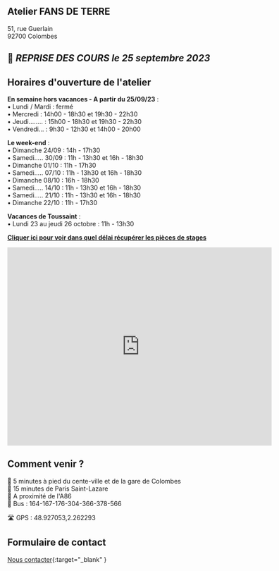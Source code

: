 ## Atelier FANS DE TERRE  
51, rue Guerlain  
92700 Colombes  
  
🌟 _REPRISE DES COURS **le 25 septembre 2023**_    
---  
## Horaires d'ouverture de l'atelier    

**En semaine hors vacances - A partir du 25/09/23** :  
•	Lundi / Mardi : fermé  
•	Mercredi : 14h00 - 18h30 et 19h30 - 22h30  
•	Jeudi........ : 15h00 - 18h30 et 19h30 - 22h30  
•	Vendredi... : 9h30 - 12h30 et 14h00 - 20h00  


**Le week-end** :  
•	Dimanche 24/09 : 14h - 17h30  
•	Samedi..... 30/09 : 11h - 13h30 et 16h - 18h30  
•	Dimanche 01/10 : 11h - 17h30  
•	Samedi..... 07/10 : 11h - 13h30 et 16h - 18h30  
•	Dimanche 08/10 : 16h - 18h30  
•	Samedi..... 14/10 : 11h - 13h30 et 16h - 18h30  
•	Samedi..... 21/10 : 11h - 13h30 et 16h - 18h30  
•	Dimanche 22/10 : 11h - 17h30  
 

**Vacances de Toussaint** :  
•	Lundi 23 au jeudi 26 octobre : 11h - 13h30  

  
**[Cliquer ici pour voir dans quel délai récupérer les pièces de stages](recuperation_pieces)**  
  
  

<iframe src="https://www.google.com/maps/embed?pb=!1m18!1m12!1m3!1d2621.3848954030345!2d2.260071015676809!3d48.92711037929425!2m3!1f0!2f0!3f0!3m2!1i1024!2i768!4f13.1!3m3!1m2!1s0x47e665e842c643b1%3A0x925e853e4532c!2sAtelier%20Fans%20de%20Terre!5e0!3m2!1sfr!2sfr!4v1614334056042!5m2!1sfr!2sfr" width="600" height="450" style="border:0;" allowfullscreen="" loading="lazy"></iframe>
 
## Comment venir ?

:footprints: 5 minutes à pied du cente-ville et de la gare de Colombes  
:train2: 15 minutes de Paris Saint-Lazare  
:car: A proximité de l'A86  
:bus: Bus : 164-167-176-304-366-378-566

 :motorway: GPS : 48.927053,2.262293

## Formulaire de contact
[Nous contacter](https://docs.google.com/forms/d/e/1FAIpQLScDnAGxa7UlusJ0sVcahW_FnYDXCc4BQsAE5W8vGXzb9_z4pg/viewform?entry.1318731939&entry.625861564&entry.1682638982&entry.1661862399&entry.635975601){:target="_blank" }
